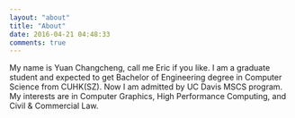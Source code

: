 ```yaml
---
layout: "about"
title: "About"
date: 2016-04-21 04:48:33
comments: true
---
```


My name is Yuan Changcheng, call me Eric if you like. I am a graduate student and expected to get Bachelor of Engineering degree in Computer Science from CUHK(SZ). Now I am admitted by UC Davis MSCS program. My interests are in Computer Graphics, High Performance Computing, and Civil & Commercial Law. 

